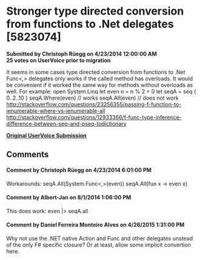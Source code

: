 # Stronger type directed conversion from functions to .Net delegates [5823074] #

**Submitted by Christoph Rüegg on 4/23/2014 12:00:00 AM**  
**25 votes on UserVoice prior to migration**  

It seems in some cases type directed conversion from functions to .Net Func<_,_> delegates only works if the called method has overloads. It would be convenient if it worked the same way for methods without overloads as well.
For example:
open System.Linq
let even n = n % 2 = 0
let seqA = seq { 0..2..10 }
seqA.Where(even) // works
seqA.All(even) // does not work
http://stackoverflow.com/questions/23256355/passing-f-function-to-ienumerable-where-vs-ienumerable-all
http://stackoverflow.com/questions/12933366/f-func-type-inference-difference-between-seq-and-pseq-todictionary



**[Original UserVoice Submission](https://fslang.uservoice.com/forums/245727-f-language/suggestions/5823074)**


## Comments ##


#### Comment by Christoph Rüegg on 4/23/2014 6:01:00 PM ####
Workarounds:
seqA.All(System.Func<_,_>(even))
seqA.All(fun x -> even x)


#### Comment by Albert-Jan on 8/1/2014 1:06:00 PM ####
This does work:
even |> seqA.all


#### Comment by Daniel Ferreira Monteiro Alves on 4/26/2015 1:31:00 PM ####
Why not use the .NET native Action and Func and other delegates unstead of the only F# specific closure? Or at least, allow some implicit convertion here.

